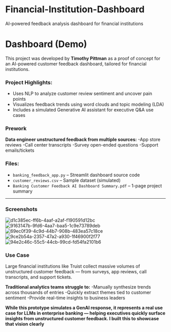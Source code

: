 # Financial-Institution-Dashboard
AI-powered feedback analysis dashboard for financial institutions 

#  Dashboard (Demo)

This project was developed by **Timothy Pittman** as a proof of concept for an AI-powered customer feedback dashboard, tailored for financial institutions.

### Project Highlights:
- Uses NLP to analyze customer review sentiment and uncover pain points
- Visualizes feedback trends using word clouds and topic modeling (LDA)
- Includes a simulated Generative AI assistant for executive Q&A use cases
### Prework 
**Data engineer unstructured feedback from multiple sources:**
-App store reviews
-Call center transcripts
-Survey open-ended questions
-Support emails/tickets

### Files:
- `banking_feedback_app.py` – Streamlit dashboard source code
- `customer_reviews.csv` – Sample dataset (simulated)
- `Banking Customer Feedback AI Dashboard Summary.pdf` – 1-page project summary

---
### Screenshots 
![d1c385ec-ff6b-4aaf-a2af-f190591d12bc](https://github.com/user-attachments/assets/b11a44b8-d0cb-4549-a7f1-c429d43ad1f5)
![9163147b-9fd6-4aa7-baa5-1c9e73789deb](https://github.com/user-attachments/assets/b6a9c122-2c62-4072-9f05-068bef8e188e)
![69ec0f39-4c9d-44b7-908b-483ea57c18ce](https://github.com/user-attachments/assets/81089397-cdfa-4949-851a-88cc7e94eb9c)
![9ce2b54a-2357-47a2-a930-1f46900f2f77](https://github.com/user-attachments/assets/89f0a153-acf6-4d74-be43-8642501a1f6e)
![94e2c46c-55c5-44cb-99cd-fd54fa2101b6](https://github.com/user-attachments/assets/e0c8aacf-61c6-47c8-89e9-4cca92ee2295)

### Use Case
Large financial institutions like Truist collect massive volumes of unstructured customer feedback — from surveys, app reviews, call transcripts, and support tickets.

**Traditional analytics teams struggle to:**
-Manually synthesize trends across thousands of entries
-Quickly extract themes tied to customer sentiment
-Provide real-time insights to business leaders

**While this prototype simulates a GenAI response, it represents a real use case for LLMs in enterprise banking — helping executives quickly surface insights from unstructured customer feedback. I built this to showcase that vision clearly**
